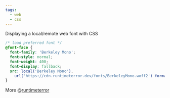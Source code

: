 ```yaml
---
tags:
  - web
  - css
---
```

Displaying a local/remote web font with CSS

```css
/* load preferred font */
@font-face {
  font-family: 'Berkeley Mono';
  font-style: normal;
  font-weight: 400;
  font-display: fallback;
  src: local('Berkeley Mono'),
    url('https://cdn.runtimeterror.dev/fonts/BerkeleyMono.woff2') format('woff2'),
}
```

More @[runtimeterror](https://runtimeterror.dev/using-custom-font-hugo/)